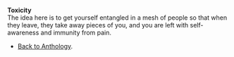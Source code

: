 **Toxicity**  
The idea here is to get yourself entangled in a mesh of people so that when they leave, they take away pieces of you, and you are left with self-awareness and immunity from pain.  

- <a href="https://kushalsamant.github.io/anthology.html">Back to Anthology</a>.  